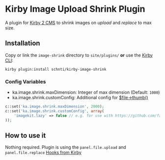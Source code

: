 # Kirby Image Upload Shrink Plugin

A plugin for [Kirby 2 CMS][1] to shrink images on *upload* and *replace* to max size.

## Installation

Copy or link the `image-shrink` directory to `site/plugins/` **or** use the [Kirby CLI][2]:

```
kirby plugin:install schnti/kirby-image-shrink
```

### Config Variables

* ka.image.shrink.maxDimension: Integer of max dimension (Default: `1000`)
* ka.image.shrink.customConfig: Additional config for [$file->thumb()][3]


```php
c::set('ka.image.shrink.maxDimension', 2000);
c::set('ka.image.shrink.customConfig', array(
    'imagekit.lazy' => false // e.g. for use with https://github.com/fabianmichael/kirby-imagekit
));
```

## How to use it

Nothing required. Plugin is using the `panel.file.upload` and `panel.file.replace` [Hooks from Kirby][4]

[1]: https://getkirby.com
[2]: https://github.com/getkirby/cli
[3]: https://getkirby.com/docs/cheatsheet/file/thumb
[4]: https://getkirby.com/docs/developer-guide/advanced/hooks
